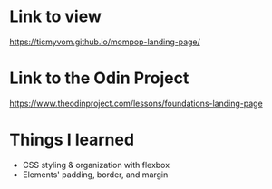 # Link to view
https://ticmyvom.github.io/mompop-landing-page/

# Link to the Odin Project 
https://www.theodinproject.com/lessons/foundations-landing-page

# Things I learned
- CSS styling & organization with flexbox
- Elements' padding, border, and margin 
